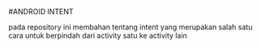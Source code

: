 #ANDROID INTENT

pada repository ini membahan tentang intent yang merupakan salah satu cara untuk berpindah dari activity satu ke activity lain
